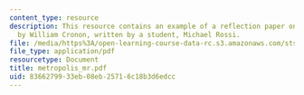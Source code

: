 ```yaml
---
content_type: resource
description: This resource contains an example of a reflection paper on Nature's Metropolis
  by William Cronon, written by a student, Michael Rossi.
file: /media/https%3A/open-learning-course-data-rc.s3.amazonaws.com/sts-462-social-and-political-implications-of-technology-spring-2006/8366279933eb08eb25716c18b3d6edcc_metropolis_mr.pdf
file_type: application/pdf
resourcetype: Document
title: metropolis_mr.pdf
uid: 83662799-33eb-08eb-2571-6c18b3d6edcc
---
```

